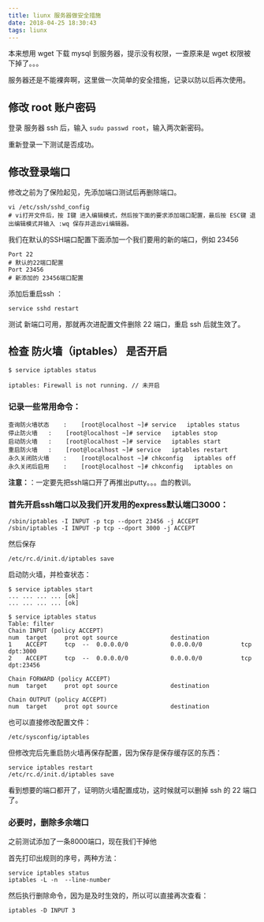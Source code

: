 ```yaml
---
title: liunx 服务器做安全措施
date: 2018-04-25 18:30:43
tags: liunx
---
```


本来想用 wget 下载 mysql 到服务器，提示没有权限，一查原来是 wget 权限被下掉了。。。

服务器还是不能裸奔啊，这里做一次简单的安全措施，记录以防以后再次使用。
<!-- more -->

## 修改 root 账户密码

登录 服务器 ssh 后，输入 `sudu passwd root`，输入两次新密码。

重新登录一下测试是否成功。

## 修改登录端口 

修改之前为了保险起见，先添加端口测试后再删除端口。

```
vi /etc/ssh/sshd_config
# vi打开文件后，按 I键 进入编辑模式，然后按下面的要求添加端口配置，最后按 ESC键 退出编辑模式并输入 :wq 保存并退出vi编辑器。
```

我们在默认的SSH端口配置下面添加一个我们要用的新的端口，例如 23456

```
Port 22
# 默认的22端口配置
Port 23456
# 新添加的 23456端口配置
```

添加后重启ssh ：

```
service sshd restart
```

测试 新端口可用，那就再次进配置文件删除 22 端口，重启 ssh 后就生效了。
 
## 检查 防火墙（iptables） 是否开启

```
$ service iptables status

iptables: Firewall is not running. // 未开启
```

### 记录一些常用命令：

```
查询防火墙状态    :    [root@localhost ~]# service   iptables status
停止防火墙   :    [root@localhost ~]# service   iptables stop
启动防火墙   :    [root@localhost ~]# service   iptables start
重启防火墙   :    [root@localhost ~]# service   iptables restart
永久关闭防火墙    :    [root@localhost ~]# chkconfig   iptables off
永久关闭后启用    :    [root@localhost ~]# chkconfig   iptables on
```

**注意：**：一定要先把ssh端口开了再推出putty。。。血的教训。

### 首先开启ssh端口以及我们开发用的express默认端口3000：

```
/sbin/iptables -I INPUT -p tcp --dport 23456 -j ACCEPT
/sbin/iptables -I INPUT -p tcp --dport 3000 -j ACCEPT
```

然后保存

```
/etc/rc.d/init.d/iptables save
```

启动防火墙，并检查状态：

```
$ service iptables start
... ... ... ... [ok]
... ... ... ... [ok]

$ service iptables status
Table: filter
Chain INPUT (policy ACCEPT)
num  target     prot opt source               destination
1    ACCEPT     tcp  --  0.0.0.0/0            0.0.0.0/0           tcp dpt:3000
2    ACCEPT     tcp  --  0.0.0.0/0            0.0.0.0/0           tcp dpt:23456

Chain FORWARD (policy ACCEPT)
num  target     prot opt source               destination

Chain OUTPUT (policy ACCEPT)
num  target     prot opt source               destination

```

也可以直接修改配置文件：

```
/etc/sysconfig/iptables  
```

但修改完后先重启防火墙再保存配置，因为保存是保存缓存区的东西：

```
service iptables restart
/etc/rc.d/init.d/iptables save
```

看到想要的端口都开了，证明防火墙配置成功，这时候就可以删掉 ssh 的 22 端口了。

### 必要时，删除多余端口

之前测试添加了一条8000端口，现在我们干掉他

首先打印出规则的序号，两种方法：

```
service iptables status
iptables -L -n  --line-number 
```

然后执行删除命令，因为是及时生效的，所以可以直接再次查看：

```
iptables -D INPUT 3
```

